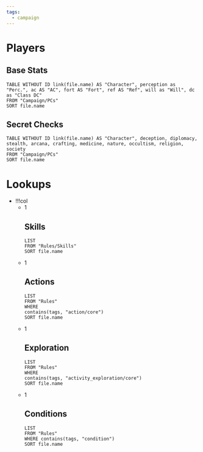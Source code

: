 ```yaml
---
tags:
  - campaign
---
```

# Players

## Base Stats
```dataview  
TABLE WITHOUT ID link(file.name) AS "Character", perception as "Perc.", ac AS "AC", fort AS "Fort", ref AS "Ref", will as "Will", dc as "Class DC"
FROM "Campaign/PCs"
SORT file.name
```

## Secret Checks
```dataview  
TABLE WITHOUT ID link(file.name) AS "Character", deception, diplomacy, stealth, arcana, crafting, medicine, nature, occultism, religion, society
FROM "Campaign/PCs"
SORT file.name
```

# Lookups
- !!!col
   - 1
     ## Skills
     ```dataview
     LIST
     FROM "Rules/Skills"
     SORT file.name
     ```
   - 1
     ## Actions
     ```dataview
     LIST
     FROM "Rules"
     WHERE 
     contains(tags, "action/core")
     SORT file.name     
     ```
   - 1
     ## Exploration
     ```dataview
     LIST
     FROM "Rules"
     WHERE 
     contains(tags, "activity_exploration/core")
     SORT file.name     
     ```
   - 1
     ## Conditions
     ```dataview
     LIST
     FROM "Rules"
     WHERE contains(tags, "condition") 
     SORT file.name
     ```